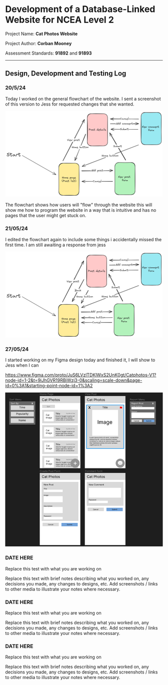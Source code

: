 # Development of a Database-Linked Website for NCEA Level 2

Project Name: **Cat Photos Website**

Project Author: **Corban Mooney**

Assessment Standards: **91892** and **91893**


-------------------------------------------------

## Design, Development and Testing Log

### 20/5/24

Today I worked on the general flowchart of the website. I sent a screenshot of this version to Jess for requested changes that she wanted.

![Flowchart V1](developmentImages/FlowchartV1.png)

The flowchart shows how users will "flow" through the website this will show me how to program the website in a way that is intuitive and has no pages that the user might get stuck on.

### 21/05/24

I edited the flowchart again to include some things i accidentally missed the first time. I am still awaiting a response from jess

![Flowchart V2](developmentImages/FlowchartV2.png)

### 27/05/24

I started working on my Figma design today and finished it, I will show to Jess when I can

https://www.figma.com/proto/JuS6LVzlTDKlWxS2UnK0gt/Catphotos-V1?node-id=1-2&t=9iJhGVR19RBiWzj3-0&scaling=scale-down&page-id=0%3A1&starting-point-node-id=1%3A2

![Alt text](developmentImages/FigmaDesign1.png)

### DATE HERE

Replace this test with what you are working on

Replace this text with brief notes describing what you worked on, any decisions you made, any changes to designs, etc. Add screenshots / links to other media to illustrate your notes where necessary.

### DATE HERE

Replace this test with what you are working on

Replace this text with brief notes describing what you worked on, any decisions you made, any changes to designs, etc. Add screenshots / links to other media to illustrate your notes where necessary.

### DATE HERE

Replace this test with what you are working on

Replace this text with brief notes describing what you worked on, any decisions you made, any changes to designs, etc. Add screenshots / links to other media to illustrate your notes where necessary.
